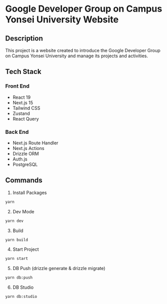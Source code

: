 # Google Developer Group on Campus Yonsei University Website

## Description

This project is a website created to introduce the Google Developer Group on Campus Yonsei University and manage its projects and activities.

## Tech Stack

### Front End

- React 19
- Next.js 15
- Tailwind CSS
- Zustand
- React Query

### Back End

- Next.js Route Handler
- Next.js Actions
- Drizzle ORM
- Auth.js
- PostgreSQL

## Commands

1. Install Packages

```bash
yarn
```

2. Dev Mode

```bash
yarn dev
```

3. Build

```bash
yarn build
```

4. Start Project

```bash
yarn start
```

5. DB Push (drizzle generate & drizzle migrate)

```bash
yarn db:push
```

6. DB Studio

```bash
yarn db:studio
```
